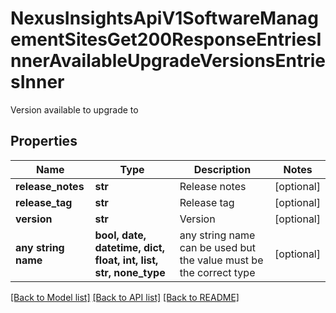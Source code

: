 # NexusInsightsApiV1SoftwareManagementSitesGet200ResponseEntriesInnerAvailableUpgradeVersionsEntriesInner

Version available to upgrade to

## Properties
Name | Type | Description | Notes
------------ | ------------- | ------------- | -------------
**release_notes** | **str** | Release notes | [optional] 
**release_tag** | **str** | Release tag | [optional] 
**version** | **str** | Version | [optional] 
**any string name** | **bool, date, datetime, dict, float, int, list, str, none_type** | any string name can be used but the value must be the correct type | [optional]

[[Back to Model list]](../README.md#documentation-for-models) [[Back to API list]](../README.md#documentation-for-api-endpoints) [[Back to README]](../README.md)


